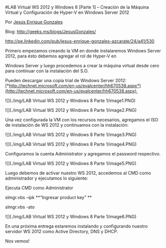 <properties
	pageTitle="LAB Virtual WS 2012 y Windows 8 [Parte 1] – Creación de la Máquina Virtual y Configuración de Hyper-V en Windows Server 2012"
	description="LAB Virtual WS 2012 y Windows 8 [Parte 1] – Creación de la Máquina Virtual y Configuración de Hyper-V en Windows Server 2012"
	services="web-dev"
	documentationCenter=""
	authors="andygonusa"
	manager=""
	editor="andygonusa"/>

<tags
	ms.service="servers"
	ms.workload="identity"
	ms.tgt_pltfrm="na"
	ms.devlang="na"
	ms.topic="how-to-article"
	ms.date="05/16/2016"
	ms.author="andygonusa"/>


#LAB Virtual WS 2012 y Windows 8 [Parte 1] – Creación de la Máquina Virtual y Configuración de Hyper-V en Windows Server 2012

Por [Jesús Enrique
Gonzales](http://mvp.microsoft.com/en-us/mvp/Jesus%20Enrique%20Gonzales%20Azcarate-5000714)

Blog: <http://geeks.ms/blogs/JesusGonzales/>

<http://pe.linkedin.com/pub/jesus-enrique-gonzales-azcarate/24/a41/530>

Primero empezamos creando la VM en donde instalaremos Windows Server
2012, para ésto debemos agregar el rol de Hyper-V en

Windows Server y luego procedemos a crear la máquina virtual desde cero
para continuar con la instalación del S.O.

Pueden descargar una copia trial de Windows Server 2012:
[*http://technet.microsoft.com/en-us/evalcenter/hh670538.aspx*](http://technet.microsoft.com/en-us/evalcenter/hh670538.aspx) 

![](./img/LAB Virtual WS 2012 y Windows 8 Parte 1/image1.PNG)

![](./img/LAB Virtual WS 2012 y Windows 8 Parte 1/image2.PNG)

Una vez configurada la VM con los recursos necesarios, agregamos el ISO
de instalación de WS 2012 y continuamos con la instalación:

![](./img/LAB Virtual WS 2012 y Windows 8 Parte 1/image3.PNG)

![](./img/LAB Virtual WS 2012 y Windows 8 Parte 1/image4.PNG)

Configuramos la cuenta Administrator y agregamos el password respectivo.

![](./img/LAB Virtual WS 2012 y Windows 8 Parte 1/image5.PNG)

Luego debemos de activar nuestro WS 2012, accedemos al CMD como
administrador y ejecutamos lo siguiente:

Ejecuta CMD como Administrator

slmgr.vbs –ipk **“Ingresar product key” **

slmgr.vbs -ato

![](./img/LAB Virtual WS 2012 y Windows 8 Parte 1/image6.PNG)

En una próxima entrega estaremos instalando y configurando nuestro
servidor WS 2012 como Active Directory, DNS y DHCP.

Nos vemos!

